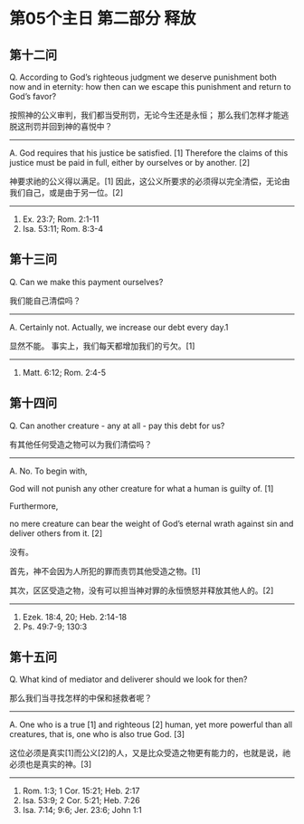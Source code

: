 # 第05个主日 第二部分 释放

## 第十二问

Q. According to God’s righteous judgment
we deserve punishment
both now and in eternity:
how then can we escape this punishment
and return to God’s favor?

按照神的公义审判，我们都当受刑罚，无论今生还是永恒；
那么我们怎样才能逃脱这刑罚并回到神的喜悦中？

---

A. God requires that his justice be satisfied. [1]
Therefore the claims of this justice must be paid in full, either by ourselves or by another. [2]

神要求祂的公义得以满足。[1]
因此，这公义所要求的必须得以完全清偿，无论由我们自己，或是由于另一位。[2]

---

1. Ex. 23:7; Rom. 2:1-11
2. Isa. 53:11; Rom. 8:3-4

## 第十三问

Q. Can we make this payment ourselves?

我们能自己清偿吗？

---

A. Certainly not.
Actually, we increase our debt every day.1

显然不能。
事实上，我们每天都增加我们的亏欠。[1]

---

1. Matt. 6:12; Rom. 2:4-5

## 第十四问

Q. Can another creature - any at all - pay this debt for us?

有其他任何受造之物可以为我们清偿吗？

---

A. No.
To begin with,

God will not punish any other creature
for what a human is guilty of. [1]

Furthermore,

no mere creature can bear the weight
of God’s eternal wrath against sin
and deliver others from it. [2]

没有。

首先，神不会因为人所犯的罪而责罚其他受造之物。[1]

其次，区区受造之物，没有可以担当神对罪的永恒愤怒并释放其他人的。[2]

---

1. Ezek. 18:4, 20; Heb. 2:14-18
2. Ps. 49:7-9; 130:3

## 第十五问

Q. What kind of mediator and deliverer
should we look for then?

那么我们当寻找怎样的中保和拯救者呢？

---

A. One who is a true [1] and righteous [2] human,
yet more powerful than all creatures,
that is, one who is also true God. [3]

这位必须是真实[1]而公义[2]的人，又是比众受造之物更有能力的，也就是说，祂必须也是真实的神。[3]

---

1. Rom. 1:3; 1 Cor. 15:21; Heb. 2:17
2. Isa. 53:9; 2 Cor. 5:21; Heb. 7:26
3. Isa. 7:14; 9:6; Jer. 23:6; John 1:1

